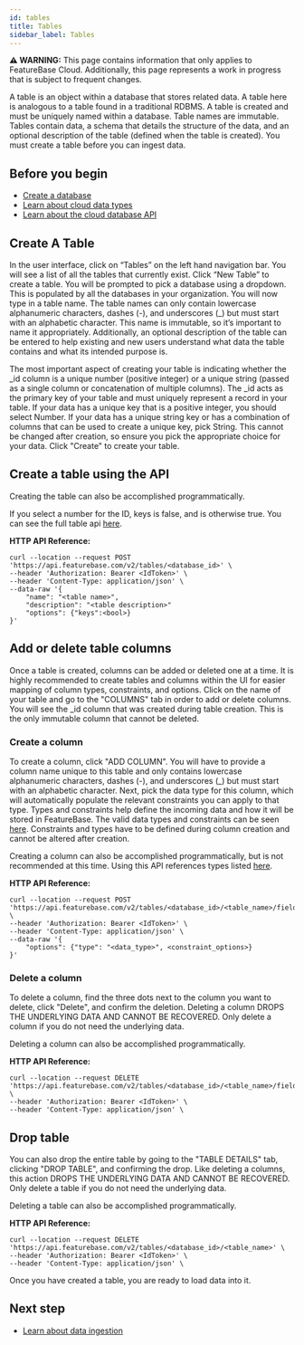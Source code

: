 ```yaml
---
id: tables
title: Tables
sidebar_label: Tables
---
```


 **⚠ WARNING:** This page contains information that only applies to FeatureBase Cloud. Additionally, this page represents a work in progress that is subject to frequent changes.

A table is an object within a database that stores related data. A table here is analogous to a table found in a traditional RDBMS.  A table is created and must be uniquely named within a database. Table names are immutable. Tables contain data, a schema that details the structure of the data, and an optional description of the table (defined when the table is created). You must create a table before you can ingest data.

## Before you begin

* [Create a database](/cloud/cloud-databases/cloud-db-create)
* [Learn about cloud data types](/sql-preview/data-types/data-types-home)
* [Learn about the cloud database API](/cloud/cloud-api/cloud-api)

## Create A Table

In the user interface, click on “Tables” on the left hand navigation bar. You will see a list of all the tables that currently exist. Click “New Table” to create a table. You will be prompted to pick a database using a dropdown. This is populated by all the databases in your organization. You will now type in a table name. The table names can only contain lowercase alphanumeric characters, dashes (-), and underscores (_) but must start with an alphabetic character. This name is immutable, so it’s important to name it appropriately. Additionally, an optional description of the table can be entered to help existing and new users understand what data the table contains and what its intended purpose is.

The most important aspect of creating your table is indicating whether the _id column is a unique number (positive integer) or a unique string (passed as a single column or concatenation of multiple columns). The _id acts as the primary key of your table and must uniquely represent a record in your table. If your data has a unique key that is a positive integer, you should select Number. If your data has a unique string key or has a combination of columns that can be used to create a unique key, pick String. This cannot be changed after creation, so ensure you pick the appropriate choice for your data. Click "Create" to create your table.

## Create a table using the API

Creating the table can also be accomplished programmatically.

If you select a number for the ID, keys is false, and is otherwise true. You can see the full table api [here](/cloud/cloud-api/cloud-api).


**HTTP API Reference:**
```shell
curl --location --request POST 'https://api.featurebase.com/v2/tables/<database_id>' \
--header 'Authorization: Bearer <IdToken>' \
--header 'Content-Type: application/json' \
--data-raw '{
    "name": "<table name>",
    "description": "<table description>"
    "options": {"keys":<bool>}    
}'
```

## Add or delete table columns

Once a table is created, columns can be added or deleted one at a time.  It is highly recommended to create tables and columns within the UI for easier mapping of column types, constraints, and options. Click on the name of your table and go to the "COLUMNS" tab in order to add or delete columns. You will see the _id column that was created during table creation. This is the only immutable column that cannot be deleted.

### Create a column

To create a column, click "ADD COLUMN". You will have to provide a column name unique to this table and only contains lowercase alphanumeric characters, dashes (-), and underscores (_) but must start with an alphabetic character. Next, pick the data type for this column, which will automatically populate the relevant constraints you can apply to that type. Types and constraints help define the incoming data and how it will be stored in FeatureBase. The valid data types and constraints can be seen [here](/sql-preview/data-types/data-types-home). Constraints and types have to be defined during column creation and cannot be altered after creation.

Creating a column can also be accomplished programmatically, but is not recommended at this time. Using this API references types listed [here](/community/community-api/http-api#create-field).

**HTTP API Reference:**
```shell
curl --location --request POST 'https://api.featurebase.com/v2/tables/<database_id>/<table_name>/fields/<column_name>' \
--header 'Authorization: Bearer <IdToken>' \
--header 'Content-Type: application/json' \
--data-raw '{
    "options": {"type": "<data_type>", <constraint_options>}
}'
```

### Delete a column

To delete a column, find the three dots next to the column you want to delete, click "Delete", and confirm the deletion. Deleting a column DROPS THE UNDERLYING DATA AND CANNOT BE RECOVERED. Only delete a column if you do not need the underlying data.

Deleting a column can also be accomplished programmatically.

**HTTP API Reference:**
```shell
curl --location --request DELETE 'https://api.featurebase.com/v2/tables/<database_id>/<table_name>/fields/<column_name>' \
--header 'Authorization: Bearer <IdToken>' \
--header 'Content-Type: application/json' \
```

## Drop table

You can also drop the entire table by going to the "TABLE DETAILS" tab, clicking "DROP TABLE", and confirming the drop. Like deleting a columns, this action DROPS THE UNDERLYING DATA AND CANNOT BE RECOVERED. Only delete a table if you do not need the underlying data.

Deleting a table can also be accomplished programmatically.

**HTTP API Reference:**
```shell
curl --location --request DELETE 'https://api.featurebase.com/v2/tables/<database_id>/<table_name>' \
--header 'Authorization: Bearer <IdToken>' \
--header 'Content-Type: application/json' \
```

Once you have created a table, you are ready to load data into it.

## Next step

* [Learn about data ingestion](/cloud/cloud-data-ingestion/ingest-data-overview)
